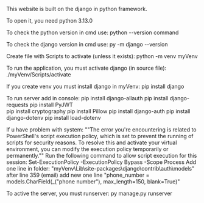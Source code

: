 This website is built on the django in python framework.

To open it, you need python 3.13.0

To check the python version in cmd use: python --version command

To check the django version in cmd use: py -m django --version

Create file with Scripts to activate (unless it exists): python -m venv myVenv

To run the application, you must activate django (in source file): ./myVenv/Scripts/activate

If you create venv you must install django in myVenv: pip install django

To run server add in console:
pip install django-allauth
pip install django-requests
pip install PyJWT  
pip install cryptography
pip install Pillow
pip install django-auth
pip install django-dotenv
pip install load-dotenv




If u have problem with system: ""The error you're encountering is related to PowerShell's script execution policy, which is set to prevent the running of scripts for security reasons. To resolve this and activate your virtual environment, you can modify the execution policy temporarily or permanently."" Run the following command to allow script execution for this session: Set-ExecutionPolicy -ExecutionPolicy Bypass -Scope Process
Add one line in folder: "myVenv\Lib\site-packages\django\contrib\auth\models" after line 359 (email) add new one line "phone_number = models.CharField(_("phone number"), max_length=150, blank=True)"


To active the server, you must runserver: py manage.py runserver


